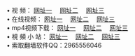 &#8226; 视 频：
<a href="http://go365.gq/tv/" target="_blank">网址一</a>
　<a href="http://77.gw.lt/tv/" target="_blank">网址二</a>
　<a href="http://qq404.cf/" target="_blank">网址三</a><br />
&#8226; 在线视频：
<a href="http://go365.gq/tv/" target="_blank">网址一</a>
　<a href="http://77.gw.lt/tv/" target="_blank">网址二</a>
　<a href="http://qq404.cf/tv/" target="_blank">网址三</a><br />
&#8226; mp4视频下载：
<a href="http://go365.gq/mp4/" target="_blank">网址一</a>
　<a href="http://77.gw.lt/mp4/" target="_blank">网址二</a>
　<a href="http://qq404.cf/mp4/" target="_blank">网址三</a><br />
&#8226; 視 頻 小 站：
<a href="http://266.info.tm/" target="_blank">网址一</a>
　<a href="http://225.port25.biz" target="_blank">网址二</a>
　<a href="http://qq404.cf/" target="_blank">网址三</a>
<br />
&#8226; 索取翻墙软件QQ：2965556046<br />
